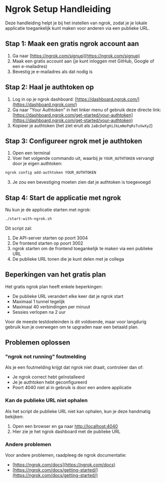 # Ngrok Setup Handleiding

Deze handleiding helpt je bij het instellen van ngrok, zodat je je lokale applicatie toegankelijk kunt maken voor anderen via een publieke URL.

## Stap 1: Maak een gratis ngrok account aan

1. Ga naar [https://ngrok.com/signup](https://ngrok.com/signup)
2. Maak een gratis account aan (je kunt inloggen met GitHub, Google of een e-mailadres)
3. Bevestig je e-mailadres als dat nodig is

## Stap 2: Haal je authtoken op

1. Log in op je ngrok dashboard: [https://dashboard.ngrok.com/](https://dashboard.ngrok.com/)
2. Ga naar "Your Authtoken" in het linker menu of gebruik deze directe link: [https://dashboard.ngrok.com/get-started/your-authtoken](https://dashboard.ngrok.com/get-started/your-authtoken)
3. Kopieer je authtoken (het ziet eruit als `2aBcDeFgHiJkLmNoPqRsTuVwXyZ`)

## Stap 3: Configureer ngrok met je authtoken

1. Open een terminal
2. Voer het volgende commando uit, waarbij je `YOUR_AUTHTOKEN` vervangt door je eigen authtoken:

```bash
ngrok config add-authtoken YOUR_AUTHTOKEN
```

3. Je zou een bevestiging moeten zien dat je authtoken is toegevoegd

## Stap 4: Start de applicatie met ngrok

Nu kun je de applicatie starten met ngrok:

```bash
./start-with-ngrok.sh
```

Dit script zal:
1. De API-server starten op poort 3004
2. De frontend starten op poort 3002
3. ngrok starten om de frontend toegankelijk te maken via een publieke URL
4. De publieke URL tonen die je kunt delen met je collega

## Beperkingen van het gratis plan

Het gratis ngrok plan heeft enkele beperkingen:
- De publieke URL verandert elke keer dat je ngrok start
- Maximaal 1 tunnel tegelijk
- Maximaal 40 verbindingen per minuut
- Sessies verlopen na 2 uur

Voor de meeste testdoeleinden is dit voldoende, maar voor langdurig gebruik kun je overwegen om te upgraden naar een betaald plan.

## Problemen oplossen

### "ngrok not running" foutmelding

Als je een foutmelding krijgt dat ngrok niet draait, controleer dan of:
- Je ngrok correct hebt geïnstalleerd
- Je je authtoken hebt geconfigureerd
- Poort 4040 niet al in gebruik is door een andere applicatie

### Kan de publieke URL niet ophalen

Als het script de publieke URL niet kan ophalen, kun je deze handmatig bekijken:
1. Open een browser en ga naar [http://localhost:4040](http://localhost:4040)
2. Hier zie je het ngrok dashboard met de publieke URL

### Andere problemen

Voor andere problemen, raadpleeg de ngrok documentatie:
- [https://ngrok.com/docs](https://ngrok.com/docs)
- [https://ngrok.com/docs/getting-started/](https://ngrok.com/docs/getting-started/)
